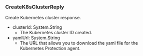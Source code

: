 ### CreateK8sClusterReply
Create Kubernetes cluster response.

- clusterId: System.String
  - The Kubernetes cluster ID created.
- yamlUrl: System.String
  - The URL that allows you to download the yaml file for the Kubernetes Protection agent.
